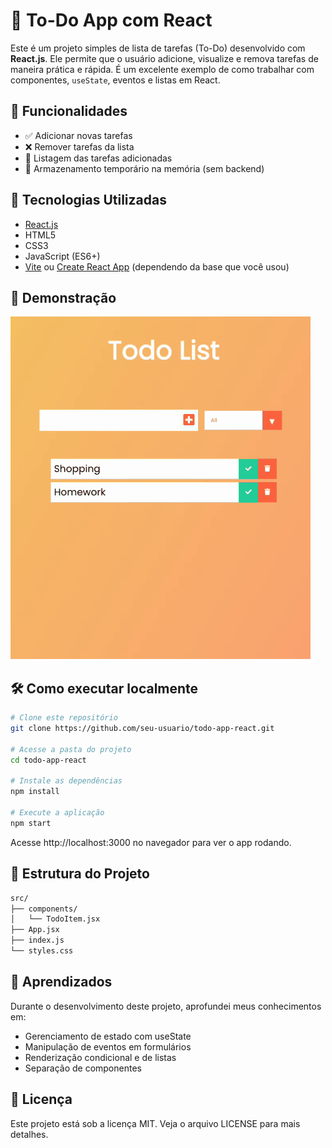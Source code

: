 # 📝 To-Do App com React

Este é um projeto simples de lista de tarefas (To-Do) desenvolvido com **React.js**. Ele permite que o usuário adicione, visualize e remova tarefas de maneira prática e rápida. É um excelente exemplo de como trabalhar com componentes, `useState`, eventos e listas em React.

## 🚀 Funcionalidades

- ✅ Adicionar novas tarefas
- ❌ Remover tarefas da lista
- 📄 Listagem das tarefas adicionadas
- 💾 Armazenamento temporário na memória (sem backend)

## 🧪 Tecnologias Utilizadas

- [React.js](https://reactjs.org/)
- HTML5
- CSS3
- JavaScript (ES6+)
- [Vite](https://vitejs.dev/) ou [Create React App](https://create-react-app.dev/) (dependendo da base que você usou)

## 📸 Demonstração

![todo-app-demo](./assets/todo-app-demo.gif) <!-- Substitua por uma imagem ou GIF do seu app em funcionamento -->

## 🛠️ Como executar localmente

```bash
# Clone este repositório
git clone https://github.com/seu-usuario/todo-app-react.git

# Acesse a pasta do projeto
cd todo-app-react

# Instale as dependências
npm install

# Execute a aplicação
npm start
```

Acesse http://localhost:3000 no navegador para ver o app rodando.

## 📁 Estrutura do Projeto
```bash
src/
├── components/
│   └── TodoItem.jsx
├── App.jsx
├── index.js
└── styles.css
```

## 📌 Aprendizados

Durante o desenvolvimento deste projeto, aprofundei meus conhecimentos em:
- Gerenciamento de estado com useState
- Manipulação de eventos em formulários
- Renderização condicional e de listas
- Separação de componentes

## 📄 Licença

Este projeto está sob a licença MIT. Veja o arquivo LICENSE para mais detalhes.
